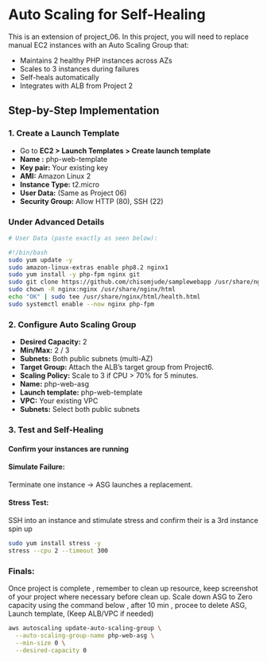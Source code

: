 #  Auto Scaling for Self-Healing

This is an extension of project_06. In this project, you will need to replace manual EC2 instances with an Auto Scaling Group that:
- Maintains 2 healthy PHP instances across AZs
- Scales to 3 instances during failures
- Self-heals automatically
- Integrates with ALB from Project 2

## Step-by-Step Implementation  

### 1. Create a Launch Template  
- Go to **EC2 > Launch Templates > Create launch template**
- **Name :** php-web-template
- **Key pair:**  Your existing key
- **AMI:** Amazon Linux 2
- **Instance Type:** t2.micro  
- **User Data:** (Same as Project 06)  
- **Security Group:** Allow HTTP (80), SSH (22) 

### Under Advanced Details
```bash
# User Data (paste exactly as seen below):

#!/bin/bash
sudo yum update -y
sudo amazon-linux-extras enable php8.2 nginx1
sudo yum install -y php-fpm nginx git
sudo git clone https://github.com/chisomjude/samplewebapp /usr/share/nginx/html
sudo chown -R nginx:nginx /usr/share/nginx/html
echo "OK" | sudo tee /usr/share/nginx/html/health.html
sudo systemctl enable --now nginx php-fpm
```
 
### 2. Configure Auto Scaling Group  
- **Desired Capacity:** 2  
- **Min/Max:** 2 / 3  
- **Subnets:** Both public subnets (multi-AZ)  
- **Target Group:** Attach the ALB’s target group from Project6.  
- **Scaling Policy:** Scale to 3 if CPU > 70% for 5 minutes.
- **Name:** php-web-asg
- **Launch template:** php-web-template
- **VPC:** Your existing VPC
- **Subnets:** Select both public subnets

### 3. Test and Self-Healing  
#### Confirm your instances are running
#### Simulate Failure:  
Terminate one instance → ASG launches a replacement.  

#### Stress Test:  
SSH into an instance and stimulate stress and confirm their is a 3rd instance spin up
```bash
sudo yum install stress -y
stress --cpu 2 --timeout 300
```

### Finals:

Once project is complete , remember to clean up resource, keep screenshot of your project where necessary before clean up. 
Scale down ASG to Zero capacity using the command below , after 10 min , procee to delete 
ASG, Launch template, (Keep ALB/VPC if needed)

```bash
aws autoscaling update-auto-scaling-group \
  --auto-scaling-group-name php-web-asg \
  --min-size 0 \
  --desired-capacity 0
```
